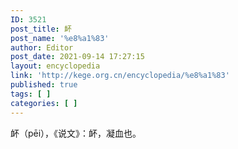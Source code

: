 ```yaml
---
ID: 3521
post_title: 衃
post_name: '%e8%a1%83'
author: Editor
post_date: 2021-09-14 17:27:15
layout: encyclopedia
link: 'http://kege.org.cn/encyclopedia/%e8%a1%83'
published: true
tags: [ ]
categories: [ ]
---
```

衃（pēi），《说文》：衃，凝血也。